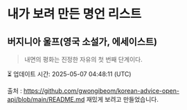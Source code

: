 # 내가 보려 만든 명언 리스트

##  버지니아 울프(영국 소설가, 에세이스트)
> 내면의 평화는 진정한 자유의 첫 번째 단계이다.


⏳ 업데이트 시간: 2025-05-07 04:48:11 (UTC)

출처 : https://github.com/gwongibeom/korean-advice-open-api/blob/main/README.md
재밌게 보려고 만들었습니다.

